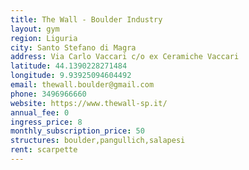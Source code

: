 ```yaml
---
title: The Wall - Boulder Industry
layout: gym
region: Liguria
city: Santo Stefano di Magra
address: Via Carlo Vaccari c/o ex Ceramiche Vaccari
latitude: 44.1390228271484
longitude: 9.93925094604492
email: thewall.boulder@gmail.com
phone: 3496966660
website: https://www.thewall-sp.it/
annual_fee: 0
ingress_price: 8
monthly_subscription_price: 50
structures: boulder,pangullich,salapesi
rent: scarpette
---
```


